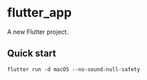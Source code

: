 # flutter_app

A new Flutter project.

## Quick start

```
flutter run -d macOS --no-sound-null-safety

```
